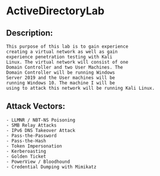# ActiveDirectoryLab

## Description:
    This purpose of this lab is to gain experience
    creating a virtual network as well as gain
    experience penetration testing with Kali
    Linux. The virtual network will consist of one
    Domain Controller and two User Machines. The
    Domain Controller will be running Windows
    Server 2019 and the User machines will be
    running Windows 10. The machine I will be
    using to attack this network will be running Kali Linux.

## Attack Vectors:
    - LLMNR / NBT-NS Poisoning
    - SMB Relay Attacks
    - IPv6 DNS Takeover Attack
    - Pass-the-Password
    - Pass-the-Hash
    - Token Impersonation
    - Kerberoasting
    - Golden Ticket
    - PowerView / Bloodhound
    - Credential Dumping with Mimikatz